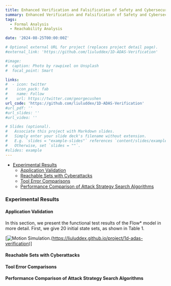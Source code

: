 ```yaml
---
title: Enhanced Verification and Falsification of Safety and Cybersecurity for ADAS Based on Reachability Analysis and Dynamic Programming
summary: Enhanced Verification and Falsification of Safety and Cybersecurity for ADAS Based on Reachability Analysis and Dynamic Programming.
tags:
  - Formal Analysis
  - Reachability Analysis

date: '2024-08-25T00:00:00Z'

# Optional external URL for project (replaces project detail page).
#external_link: 'https://github.com/liuluddex/1D-ADAS-Verification'

#image:
#  caption: Photo by rawpixel on Unsplash
#  focal_point: Smart

links:
#  - icon: twitter
#    icon_pack: fab
#    name: Follow
#    url: https://twitter.com/georgecushen
url_code: 'https://github.com/liuluddex/1D-ADAS-Verification'
#url_pdf: ''
#url_slides: ''
#url_video: ''

# Slides (optional).
#   Associate this project with Markdown slides.
#   Simply enter your slide deck's filename without extension.
#   E.g. `slides = "example-slides"` references `content/slides/example-slides.md`.
#   Otherwise, set `slides = ""`.
#slides: example
---
```


[//]: # (## Content)

[//]: # (- [Content]&#40;#content&#41;)

[//]: # (  - [Abstract]&#40;#abstract&#41;)

[//]: # (  - [Introduction]&#40;#introduction&#41;)

[//]: # (  - [Related Work]&#40;#related-work&#41;)

[//]: # (  - [System Assumptions and Problem Statements]&#40;#problems&#41;)

[//]: # (  - [Methods for Enhanced Verification and Falsification of ADAS Safety with Security]&#40;#methods&#41;)

[//]: # (  - [Experiments and Results]&#40;#experiments&#41;)

[//]: # (  - [Conclusion]&#40;#conclusion&#41;)

[//]: # ()
[//]: # (### Abstract)

[//]: # (Ensuring safety of advanced driver assistance systems &#40;ADASs&#41; is crucial to the reliability and automation of autonomous vehicles. ADASs are featured in intra-vehicle as well as inter-vehicle communications, which brings about cybersecurity threats that may eventually lead to safety violations or even collisions. Moreover, cyberattacks introduce complex yet unpredictable uncertainties to the closed-loop systems composed of ADASs and the vehicle dynamics, and this makes safety verification extremely conservative or even inconclusive. This paper is devoted to tackling this challenge and proposes an enhanced approach of verification and falsification for ADASs under cyberattacks. We first use hybrid automata to model the vehicle dynamics with ADASs in the loop, and verify their dynamic behaviors through reachability analysis. In cases that no conclusion can be drawn, a falsification process based on dynamic programming is designed for searching cyberattack strategies that may lead to safety violations. Finally, experimental results show that by minimizing the cost of cyberattacks, the proposed approach can effectively find safety violations caused by cyberattacks, thereby enhancing verification performances on safety and cybersecurity guarantees. )

[//]: # ()
[//]: # (### Introduction)

[//]: # (#### Background)

[//]: # (With the development of autonomous driving technology, advanced driver assistance systems &#40;ADAS&#41; play an increasingly important role in intra-vehicle and inter-vehicle communications. However, this connectivity also brings serious cybersecurity threats, which may lead to safety violations and even traffic accidents. Therefore, it is crucial to ensure the safety and reliability of ADAS, especially in the face of potential cyberattacks.)

[//]: # ()
[//]: # (#### Challenge )

[//]: # (Cyberattacks introduce complex and unpredictable uncertainties, especially in the closed-loop system composed of ADAS and vehicle dynamics. This makes traditional safety verification methods too conservative or difficult to draw clear conclusions, resulting in insufficient guarantee of system safety.)

[//]: # ()
[//]: # (#### Project Goals )

[//]: # (This project is dedicated to solving the problem of security verification of ADAS under cyber attacks. It proposes a new method that combines verification and falsification to help detect cyberattack strategies that may lead to security violations, thereby enhancing the safety and cyber security of ADAS.)

[//]: # ()
[//]: # (#### Solution)

[//]: # (  * System Modeling)

[//]: # (  We first model the dynamics of a vehicle containing ADAS using hybrid automata to evaluate its dynamic behavior.)

[//]: # ()
[//]: # (  * Verification Process)

[//]: # (  Through reachability analysis, we can verify the system's security under normal conditions.)

[//]: # ()
[//]: # (  * Falsification Process)

[//]: # (  Without a clear conclusion, we designed a dynamic programming-based falsification process to explore cyberattack strategies that could lead to security violations.)

[//]: # ()
[//]: # (#### Experimental Results)

[//]: # (Experiments show that this method can effectively find security violations caused by cyberattacks. While reducing the cost of cyberattacks, it significantly improves the verification performance of the system, providing stronger protection for the safety and cyber security of ADAS.)

[//]: # ()
[//]: # (### Related Work)

[//]: # ()
[//]: # (### System Assumptions and Problem Statements)

[//]: # ()
[//]: # (### Methods for Enhanced Verification and Falsification of ADAS Safety with Security)

[//]: # ()
[//]: # (### Experiments and Results)

[//]: # ()
[//]: # (### Conclusion)

- [Experimental Results](#experimental_results)
  - [Application Validation](#application_validation)
  - [Reachable Sets with Cyberattacks](#reachable_sets)
  - [Tool Error Comparisons](#tool_error_comparison)
  - [Performance Comparison of Attack Strategy Search Algorithms](#performance_comparison)

### Experimental Results

#### Application Validation
In this section, we present the functional test results of the Flow* model in more detail. First, we give 20 initial state sets, as shown in Table 1.

[![Motion Simulation.](https://cichengzi.github.io/uploads/projects/1D-ADAS-Verification/motion_simulation.gif)(https://liuluddex.github.io/project/1d-adas-verification)]

#### Reachable Sets with Cyberattacks

#### Tool Error Comparisons

#### Performance Comparison of Attack Strategy Search Algorithms
